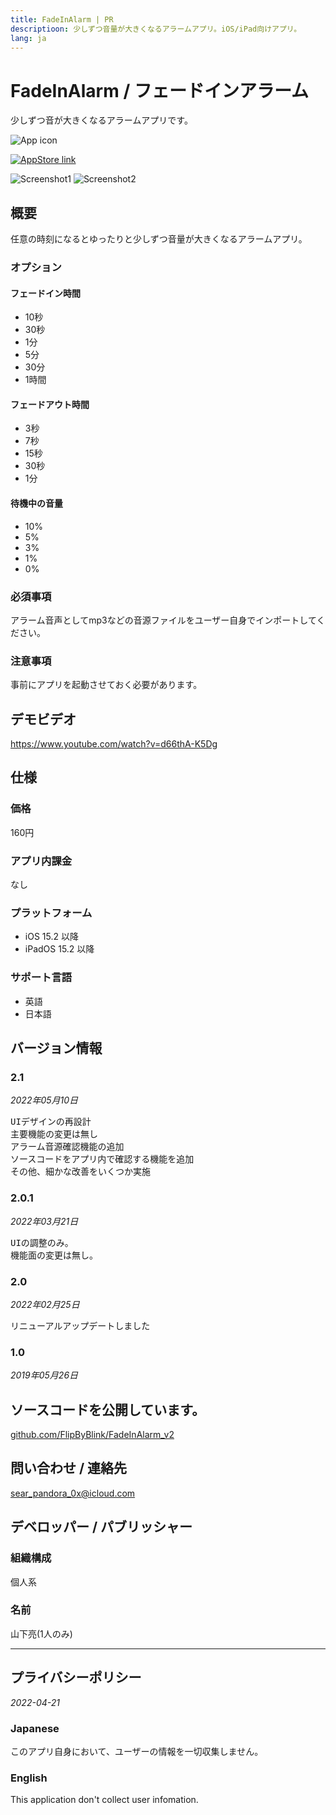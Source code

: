 ```yaml
---
title: FadeInAlarm | PR
descriptioon: 少しずつ音量が大きくなるアラームアプリ。iOS/iPad向けアプリ。
lang: ja
---
```


FadeInAlarm / フェードインアラーム
===============================
少しずつ音が大きくなるアラームアプリです。

![App icon](Icon.png)

[![AppStore link](App_Store_Badge.svg)](https://apps.apple.com/app/id1465336070)

![Screenshot1](Screenshot1.png)
![Screenshot2](Screenshot2.png)

概要
----
任意の時刻になるとゆったりと少しずつ音量が大きくなるアラームアプリ。

### オプション
#### フェードイン時間
- 10秒
- 30秒
- 1分
- 5分
- 30分
- 1時間

#### フェードアウト時間
- 3秒
- 7秒
- 15秒
- 30秒
- 1分

#### 待機中の音量
- 10%
- 5%
- 3%
- 1%
- 0%

### 必須事項
アラーム音声としてmp3などの音源ファイルをユーザー自身でインポートしてください。

### 注意事項
事前にアプリを起動させておく必要があります。

デモビデオ
--------
https://www.youtube.com/watch?v=d66thA-K5Dg

仕様
----
### 価格
160円

### アプリ内課金
なし

### プラットフォーム
- iOS 15.2 以降
- iPadOS 15.2 以降

### サポート言語
- 英語
- 日本語

バージョン情報
------------
### 2.1
_2022年05月10日_
<pre>UIデザインの再設計
主要機能の変更は無し
アラーム音源確認機能の追加
ソースコードをアプリ内で確認する機能を追加
その他、細かな改善をいくつか実施</pre>

### 2.0.1
_2022年03月21日_
<pre>UIの調整のみ。
機能面の変更は無し。</pre>

### 2.0
_2022年02月25日_
<pre>リニューアルアップデートしました</pre>

### 1.0
_2019年05月26日_

ソースコードを公開しています。
------------------------
[github.com/FlipByBlink/FadeInAlarm_v2](https://github.com/FlipByBlink/FadeInAlarm_v2)

問い合わせ / 連絡先
-----------------
sear_pandora_0x@icloud.com

デベロッパー / パブリッシャー
-------------------------
### 組織構成
個人系
### 名前
山下亮(1人のみ)

---

プライバシーポリシー
-----------------
_2022-04-21_
### Japanese
このアプリ自身において、ユーザーの情報を一切収集しません。
### English
This application don't collect user infomation.
